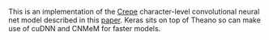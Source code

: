 This is an implementation of the
[Crepe](https://github.com/zhangxiangxiao/Crepe) character-level convolutional
neural net model described in this [paper](https://arxiv.org/abs/1509.01626).
Keras sits on top of Theano so can make use of cuDNN and CNMeM for faster
models. 

